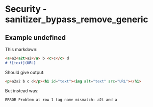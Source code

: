 # Security - sanitizer_bypass_remove_generic

## Example undefined

This markdown:

````````````markdown
<a>a2<a2t>a2</a> b <c>c</c> d
# ![text](URL)
````````````

Should give output:

````````````html
<p>a2a2 b c d</p><h1 id="text"><img alt="text" src="URL"></h1>
````````````

But instead was:

````````````html
ERROR Problem at row 1 tag name mismatch: a2t and a
````````````
